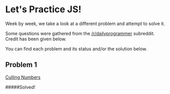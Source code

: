 # Let's Practice JS!
Week by week, we take a look at a different problem and attempt to solve it.

Some questions were gathered from the [/r/dailyprogrammer](http://www.reddit.com/r/dailyprogrammer/comments/30ubcl/20150330_challenge_208_easy_culling_numbers/) subreddit.
Credit has been given below.

You can find each problem and its status and/or the solution below.

## Problem 1

[Culling Numbers](http://www.reddit.com/r/dailyprogrammer/comments/30ubcl/20150330_challenge_208_easy_culling_numbers/)

#####Solved!


